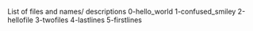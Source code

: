 List of files and names/ descriptions
0-hello_world
1-confused_smiley
2-hellofile
3-twofiles
4-lastlines
5-firstlines
